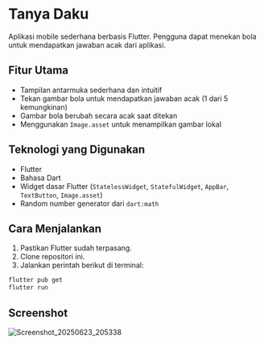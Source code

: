 # Tanya Daku

Aplikasi mobile sederhana berbasis Flutter. Pengguna dapat menekan bola untuk mendapatkan jawaban acak dari aplikasi.

##  Fitur Utama

- Tampilan antarmuka sederhana dan intuitif
- Tekan gambar bola untuk mendapatkan jawaban acak (1 dari 5 kemungkinan)
- Gambar bola berubah secara acak saat ditekan
- Menggunakan `Image.asset` untuk menampilkan gambar lokal

##  Teknologi yang Digunakan

- Flutter
- Bahasa Dart
- Widget dasar Flutter (`StatelessWidget`, `StatefulWidget`, `AppBar`, `TextButton`, `Image.asset`)
- Random number generator dari `dart:math`


##  Cara Menjalankan

1. Pastikan Flutter sudah terpasang.
2. Clone repositori ini.
3. Jalankan perintah berikut di terminal:

```bash
flutter pub get
flutter run
```

## Screenshot
![Screenshot_20250623_205338](https://github.com/user-attachments/assets/49fc8e76-f0b4-4c95-944b-d7eaae4bc4e0)
